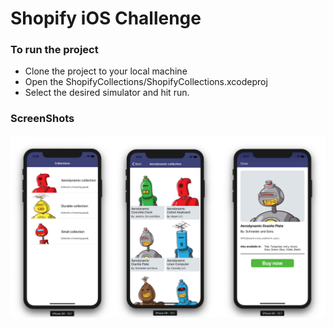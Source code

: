 # Shopify iOS Challenge

### To run the project

- Clone the project to your local machine 
- Open the ShopifyCollections/ShopifyCollections.xcodeproj
- Select the desired simulator and hit run.

### ScreenShots

![Screenshot](https://raw.githubusercontent.com/shashanoid/ShopifyiOSChallenge/master/Screenshots/Banner.png)
